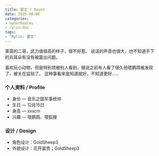 ```yaml
---
title: 雷文 / Raven
date: 2025-08-06
categories: 
- ownerRealms
- rylin-doc
tags:
- "Rylin: 雷文"
---
```


莱茵的二哥，武力值很高的样子，很不好惹。
说话的声音也很大，也不知道手下的兵耳朵有没有被震出问题。

喜欢玩小动物，但是特别烦被别人看到，据说之前有人看了很久他喂鹦鹉被发现了，被关在监狱了。
这种事看来是知道就好，不知道更好……

### 个人资料 / Profile

- 身份 — 音乐之国军事统帅
- 生日 — 12月15日
- 身高 — xxxcm
- 兴趣 — 喂鹦鹉、喂狐狸

### 设计 / Design

- 角色设计：GoldSheep3
- 外貌设计：花开富贵；GoldSheep3

